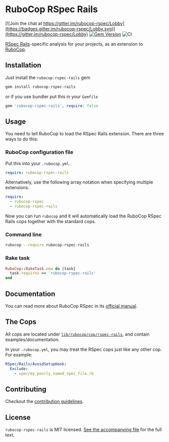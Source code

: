 # RuboCop RSpec Rails

[![Join the chat at https://gitter.im/rubocop-rspec/Lobby](https://badges.gitter.im/rubocop-rspec/Lobby.svg)](https://gitter.im/rubocop-rspec/Lobby)
[![Gem Version](https://badge.fury.io/rb/rubocop-rspec-rails.svg)](https://rubygems.org/gems/rubocop-rspec-rails)
![CI](https://github.com/rubocop/rubocop-rspec-rails/workflows/CI/badge.svg)

[RSpec Rails](https://rspec.info/)-specific analysis for your projects, as an extension to
[RuboCop](https://github.com/rubocop/rubocop).

## Installation

Just install the `rubocop-rspec-rails` gem

```bash
gem install rubocop-rspec-rails
```

or if you use bundler put this in your `Gemfile`

```ruby
gem 'rubocop-rspec-rails', require: false
```

## Usage

You need to tell RuboCop to load the RSpec Rails extension. There are three
ways to do this:

### RuboCop configuration file

Put this into your `.rubocop.yml`.

```yaml
require: rubocop-rspec-rails
```

Alternatively, use the following array notation when specifying multiple extensions.

```yaml
require:
  - rubocop-rspec
  - rubocop-rspec-rails
```

Now you can run `rubocop` and it will automatically load the RuboCop RSpec Rails
cops together with the standard cops.

### Command line

```bash
rubocop --require rubocop-rspec-rails
```

### Rake task

```ruby
RuboCop::RakeTask.new do |task|
  task.requires << 'rubocop-rspec-rails'
end
```

## Documentation

You can read more about RuboCop RSpec in its [official manual](https://docs.rubocop.org/rubocop-rspec-rails).

## The Cops

All cops are located under
[`lib/rubocop/cop/rspec-rails`](lib/rubocop/cop/rspec-rails), and contain
examples/documentation.

In your `.rubocop.yml`, you may treat the RSpec cops just like any other
cop. For example:

```yaml
RSpec/Rails/AvoidSetupHook:
  Exclude:
    - spec/my_poorly_named_spec_file.rb
```

## Contributing

Checkout the [contribution guidelines](.github/CONTRIBUTING.md).

## License

`rubocop-rspec-rails` is MIT licensed. [See the accompanying file](MIT-LICENSE.md) for
the full text.
